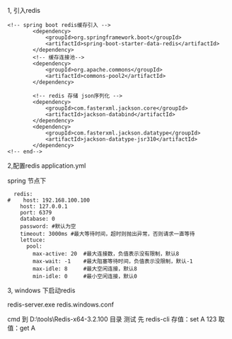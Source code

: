 1, 引入redis 
```
<!-- spring boot redis缓存引入 -->
        <dependency>
            <groupId>org.springframework.boot</groupId>
            <artifactId>spring-boot-starter-data-redis</artifactId>
        </dependency>
        <!-- 缓存连接池-->
        <dependency>
            <groupId>org.apache.commons</groupId>
            <artifactId>commons-pool2</artifactId>
        </dependency>

        <!-- redis 存储 json序列化 -->
        <dependency>
            <groupId>com.fasterxml.jackson.core</groupId>
            <artifactId>jackson-databind</artifactId>
        </dependency>
        <dependency>
            <groupId>com.fasterxml.jackson.datatype</groupId>
            <artifactId>jackson-datatype-jsr310</artifactId>
        </dependency>
<!-- end-->
```

2,配置redis   application.yml 

spring 节点下

```
  redis:
#    host: 192.168.100.100
    host: 127.0.0.1
    port: 6379
    database: 0
    password: #默认为空
    timeout: 3000ms #最大等待时间，超时则抛出异常，否则请求一直等待
    lettuce:
      pool:
        max-active: 20  #最大连接数，负值表示没有限制，默认8
        max-wait: -1    #最大阻塞等待时间，负值表示没限制，默认-1
        max-idle: 8     #最大空闲连接，默认8
        min-idle: 0     #最小空闲连接，默认0

```
3, windows 下启动redis

redis-server.exe redis.windows.conf

cmd 到 D:\tools\Redis-x64-3.2.100 目录
测试
    先 redis-cli 
    存值：set A  123
    取值：get A
